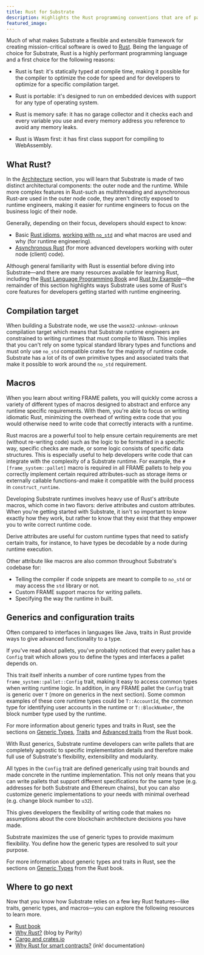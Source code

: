 ```yaml
---
title: Rust for Substrate
description: Highlights the Rust programming conventions that are of particular importance when developing a Substrate blockchain.
featured_image:
--- 
```


Much of what makes Substrate a flexible and extensible framework for creating mission-critical software is owed to [Rust](https://www.rust-lang.org/). 
Being the language of choice for Substrate, Rust is a highly performant programming language and a first choice for the following reasons:

- Rust is fast: it's statically typed at compile time, making it possible for the compiler to optimize the code for speed and for developers to optimize for a specific compilation target.

- Rust is portable: it's designed to run on embedded devices with support for any type of operating system.

- Rust is memory safe: it has no garage collector and it checks each and every variable you use and every memory address you reference to avoid any memory leaks.

- Rust is Wasm first: it has first class support for compiling to WebAssembly.

## What Rust?

In the [Architecture]() section, you will learn that Substrate is made of two distinct architectural components: the outer node and the runtime.
While more complex features in Rust-such as multithreading and asynchronous Rust-are used in the outer node code, they aren't directly exposed to runtime engineers, making it easier for runtime engineers to focus on the business logic of their node.

Generally, depending on their focus, developers should expect to know:

* Basic [Rust idioms](https://rust-unofficial.github.io/patterns/idioms/index.html), [working with `no_std`](https://docs.rust-embedded.org/book/intro/no-std.html) and what macros are used and why (for runtime engineering).
* [Asynchronous Rust](https://rust-lang.github.io/async-book/01_getting_started/01_chapter.html) (for more advanced developers working with outer node (client) code).

Although general familiarity with Rust is essential before diving into Substrate—and there are many resources available for learning Rust, including the [Rust Language Programming Book](https://doc.rust-lang.org/book/) and [Rust by Example](https://doc.rust-lang.org/rust-by-example/)—the remainder of this section highlights ways Substrate uses some of Rust's core features for developers getting started with runtime engineering.

## Compilation target

When building a Substrate node, we use the `wasm32-unknown-unknown` compilation target which means that Substrate runtime engineers are constrained to writing runtimes that must compile to Wasm. 
This implies that you can't rely on some typical standard library types and functions and must only use `no_std` compatible crates for the majority of runtime code. 
Substrate has a lot of its of own primitive types and associated traits that make it possible to work around the `no_std` requirement. 
## Macros 

When you learn about writing FRAME pallets, you will quickly come across a variety of different types of macros designed to abstract and enforce any runtime specific requirements.
With them, you're able to focus on writing idiomatic Rust, minimizing the overhead of writing extra code that you would otherwise need to write code that correctly interacts with a runtime.

Rust macros are a powerful tool to help ensure certain requirements are met (without re-writing code) such as the logic to be formatted in a specific way, specific checks are made, or some logic consists of specific data structures.
This is especially useful to help developers write code that can integrate with the complexity of a Substrate runtime.
For example, the `#[frame_system::pallet]` macro is required in all FRAME pallets to help you correctly implement certain required attributes-such as storage items or externally callable functions-and make it compatible with the build process in `construct_runtime`.

Developing Substrate runtimes involves heavy use of Rust's attribute macros, which come in two flavors: derive attributes and custom attributes.
When you're getting started with Substrate, it isn't so important to know exactly how they work, but rather to know that they exist that they empower you to write correct runtime code.

Derive attributes are useful for custom runtime types that need to satisfy certain traits, for instance, to have types be decodable by a node during runtime execution.

Other attribute like macros are also common throughout Substrate's codebase for:

* Telling the compiler if code snippets are meant to compile to `no_std` or may access the `std` library or not.
* Custom FRAME support macros for writing pallets.
* Specifying the way the runtime in built.

## Generics and configuration traits

Often compared to interfaces in languages like Java, traits in Rust provide ways to give advanced functionality to a type.

If you've read about pallets, you've probably noticed that every pallet has a `Config` trait which allows you to define the types and interfaces a pallet depends on. 

This trait itself inherits a number of core runtime types from the `frame_system::pallet::Config` trait, making it easy to access common types when writing runtime logic.
In addition, in any FRAME pallet the `Config` trait is generic over `T` (more on generics in the next section).
Some common examples of these core runtime types could be `T::AccountId`, the common type for identifying user accounts in the runtime or `T::BlockNumber`, the block number type used by the runtime.

For more information about generic types and traits in Rust, see the sections on [Generic Types](https://doc.rust-lang.org/book/ch10-01-syntax.html), [Traits](https://doc.rust-lang.org/book/ch10-02-traits.html) and [Advanced traits](https://doc.rust-lang.org/book/ch19-03-advanced-traits.html) from the Rust book.

With Rust generics, Substrate runtime developers can write pallets that are completely agnostic to specific implementation details and therefore make full use of Substrate's flexibility, extensibility and modularity. 

All types in the `Config` trait are defined generically using trait bounds and made concrete in the runtime implementation. 
This not only means that you can write pallets that support different specifications for the same type (e.g. addresses for both Substrate and Ethereum chains), but you can also customize generic implementations to your needs with minimal overhead (e.g. change block number to `u32`).

This gives developers the flexibility of writing code that makes no assumptions about the core blockchain architecture decisions you have made.

Substrate maximizes the use of generic types to provide maximum flexibility.
You define how the generic types are resolved to suit your purpose.

For more information about generic types and traits in Rust, see the sections on [Generic Types](https://doc.rust-lang.org/book/ch10-01-syntax.html) from the Rust book.
## Where to go next

Now that you know how Substrate relies on a few key Rust features—like traits, generic types, and macros—you can explore the following resources to learn more.

* [Rust book](https://doc.rust-lang.org/book/)
* [Why Rust?](https://www.parity.io/blog/why-rust) (blog by Parity)
* [Cargo and crates.io](https://doc.rust-lang.org/book/ch14-00-more-about-cargo.html)
* [Why Rust for smart contracts?](https://paritytech.github.io/ink-docs/why-rust-for-smart-contracts) (ink! documentation)












